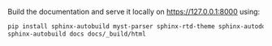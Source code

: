 Build the documentation and serve it locally on https://127.0.0.1:8000 using:

```bash
pip install sphinx-autobuild myst-parser sphinx-rtd-theme sphinx-autodoc2
sphinx-autobuild docs docs/_build/html
```
